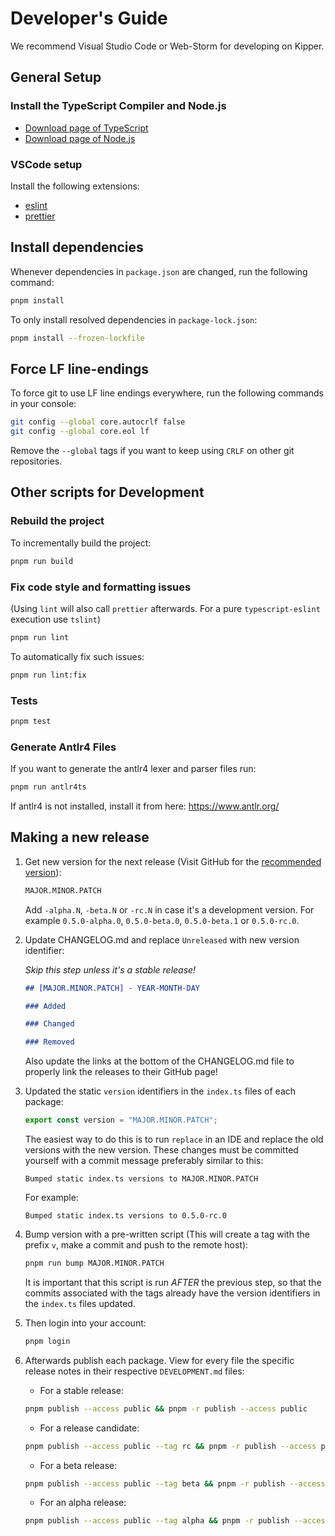 # Developer's Guide

We recommend Visual Studio Code or Web-Storm for developing on Kipper.

## General Setup

### Install the TypeScript Compiler and Node.js

- [Download page of TypeScript](https://www.typescriptlang.org/download)
- [Download page of Node.js](https://nodejs.org/en/download/)

### VSCode setup

Install the following extensions:

- [eslint](https://marketplace.visualstudio.com/items?itemName=dbaeumer.vscode-eslint)
- [prettier](https://marketplace.visualstudio.com/items?itemName=esbenp.prettier-vscode)

## Install dependencies

Whenever dependencies in `package.json` are changed, run the following command:

```sh
pnpm install
```

To only install resolved dependencies in `package-lock.json`:

```sh
pnpm install --frozen-lockfile
```

## Force LF line-endings

To force git to use LF line endings everywhere, run the following commands in your console:

```bash
git config --global core.autocrlf false
git config --global core.eol lf
```

Remove the `--global` tags if you want to keep using `CRLF` on other git repositories.

## Other scripts for Development

### Rebuild the project

To incrementally build the project:

```sh
pnpm run build
```

### Fix code style and formatting issues

(Using `lint` will also call `prettier` afterwards. For a pure `typescript-eslint` execution use `tslint`)

```sh
pnpm run lint
```

To automatically fix such issues:

```sh
pnpm run lint:fix
```

### Tests

```sh
pnpm test
```

### Generate Antlr4 Files

If you want to generate the antlr4 lexer and parser files run:

```bash
pnpm run antlr4ts
```

If antlr4 is not installed, install it from here: https://www.antlr.org/

## Making a new release

1. Get new version for the next release
   (Visit GitHub for the [recommended version](https://github.com/Luna-Klatzer/Kipper/releases)):

   ```bash
   MAJOR.MINOR.PATCH
   ```

   Add `-alpha.N`, `-beta.N` or `-rc.N` in case it's a development version.
   For example `0.5.0-alpha.0`, `0.5.0-beta.0`, `0.5.0-beta.1` or `0.5.0-rc.0`.

2. Update CHANGELOG.md and replace `Unreleased` with new version identifier:

   _Skip this step unless it's a stable release!_

   ```markdown
   ## [MAJOR.MINOR.PATCH] - YEAR-MONTH-DAY

   ### Added

   ### Changed

   ### Removed
   ```

   Also update the links at the bottom of the CHANGELOG.md file to properly link the releases to their GitHub page!

3. Updated the static `version` identifiers in the `index.ts` files of each package:

   ```ts
   export const version = "MAJOR.MINOR.PATCH";
   ```

   The easiest way to do this is to run `replace` in an IDE and replace the old versions with the new version. These
   changes must be committed yourself with a commit message preferably similar to this:

   ```
   Bumped static index.ts versions to MAJOR.MINOR.PATCH
   ```

   For example:

   ```
   Bumped static index.ts versions to 0.5.0-rc.0
   ```

4. Bump version with a pre-written script (This will create a tag with the prefix `v`, make a commit and push to
   the remote host):

   ```bash
   pnpm run bump MAJOR.MINOR.PATCH
   ```

   It is important that this script is run _AFTER_ the previous step, so that the commits associated with the tags
   already have the version identifiers in the `index.ts` files updated.

5. Then login into your account:

   ```bash
   pnpm login
   ```

6. Afterwards publish each package. View for every file the specific release notes in their
   respective `DEVELOPMENT.md` files:

   - For a stable release:

   ```bash
   pnpm publish --access public && pnpm -r publish --access public
   ```

   - For a release candidate:

   ```bash
   pnpm publish --access public --tag rc && pnpm -r publish --access public --tag rc
   ```

   - For a beta release:

   ```bash
   pnpm publish --access public --tag beta && pnpm -r publish --access public --tag beta
   ```

   - For an alpha release:

   ```bash
   pnpm publish --access public --tag alpha && pnpm -r publish --access public --tag alpha
   ```
